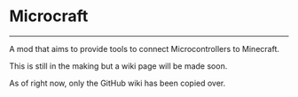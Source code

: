 # Microcraft
---

A mod that aims to provide tools to connect Microcontrollers to Minecraft.

This is still in the making but a wiki page will be made soon.

As of right now, only the GitHub wiki has been copied over.
